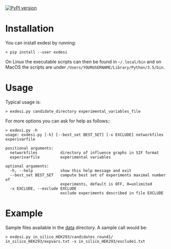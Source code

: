 [![PyPI version](https://img.shields.io/pypi/v/exdesi.svg)](https://pypi.org/project/exdesi/) 
# Installation

You can install exdesi by running:

    > pip install --user exdesi

On Linux the executable scripts can then be found in `~/.local/bin`
and on MacOS the scripts are under `/Users/YOURUSERNAME/Library/Python/3.5/bin`.


# Usage

Typical usage is:

    > exdesi.py candidate_directory experimental_variables_file

For more options you can ask for help as follows::

    > exdesi.py -h
    usage: exdesi.py [-h] [--best_set BEST_SET] [-x EXCLUDE] networkfiles experivarfile

    positional arguments:
      networkfiles          directory of influence graphs in SIF format
      experivarfile         experimental variables

    optional arguments:
      -h, --help            show this help message and exit
      --best_set BEST_SET   compute best set of experiments maximal number of
                            experiments, default is OFF, 0=unlimited
      -x EXCLUDE, --exclude EXCLUDE
                            exclude experiments described in file EXCLUDE


# Example

Sample files available in the [data][1] directory.
A sample call would be:

    > exdesi.py in_silico_HEK293/candidates_round1/ in_silico_HEK293/expvars.txt -x in_silico_HEK293/exclude1.txt

[1]: https://github.com/bioasp/exdesi/tree/master/data


